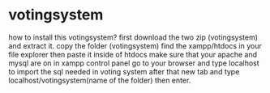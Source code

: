 # votingsystem
how to install this votingsystem?
first download the two zip (votingsystem) and extract it.
copy the folder (votingsystem)
find the xampp/htdocs in your file explorer
then paste it inside of htdocs
make sure that your apache and mysql are on in xampp control panel
go to your browser and type localhost to import the sql needed in voting system
after that new tab and type localhost/votingsystem(name of the folder) then enter.
